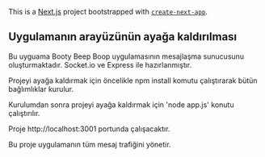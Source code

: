 This is a [Next.js](https://nextjs.org/) project bootstrapped with [`create-next-app`](https://github.com/vercel/next.js/tree/canary/packages/create-next-app).

## Uygulamanın arayüzünün ayağa kaldırılması

Bu uyguama Booty Beep Boop uygulamasının mesajlaşma sunucusunu oluşturmaktadır. Socket.io ve Express ile hazırlanmıştır.

Projeyi ayağa kaldırmak için öncelikle npm install komutu çalıştırarak bütün bağlımlıklar kurulur.

Kurulumdan sonra projeyi ayağa kaldırmak için 'node app.js' konutu çalıştırılır.

Proje http://localhost:3001 portunda çalışacaktır.

Bu proje uygulamanın tüm mesaj trafiğini yönetir.
